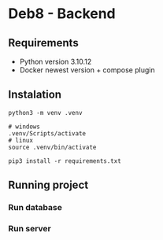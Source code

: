 # Deb8 - Backend

## Requirements
- Python version 3.10.12
- Docker newest version + compose plugin

## Instalation

```shell
python3 -m venv .venv

# windows
.venv/Scripts/activate
# linux
source .venv/bin/activate

pip3 install -r requirements.txt
```

## Running project

### Run database

### Run server